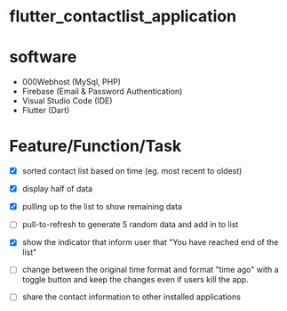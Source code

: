 # flutter_contactlist_application

# software
- 000Webhost (MySql, PHP)
- Firebase (Email & Password Authentication)
- Visual Studio Code (IDE)
- Flutter (Dart)

# Feature/Function/Task
- [x] sorted contact list based on time (eg. most recent to oldest)
- [x] display half of data
- [x] pulling up to the list to show remaining data
- [ ] pull-to-refresh to generate 5 random data and add in to list
- [x] show the indicator that inform user that "You have reached end of the list"
- [ ] change between the original time format and format "time ago" with a toggle button and keep the changes even if users kill the app.
- [ ] share the contact information to other installed applications


